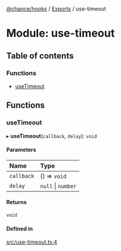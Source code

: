 [@chance/hooks](../README.md) / [Exports](../modules.md) / use-timeout

# Module: use-timeout

## Table of contents

### Functions

- [useTimeout](use_timeout.md#usetimeout)

## Functions

### useTimeout

▸ **useTimeout**(`callback`, `delay`): `void`

#### Parameters

| Name | Type |
| :------ | :------ |
| `callback` | () => `void` |
| `delay` | ``null`` \| `number` |

#### Returns

`void`

#### Defined in

[src/use-timeout.ts:4](https://github.com/chaance/hooks/blob/8221fb1/src/use-timeout.ts#L4)
